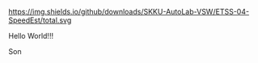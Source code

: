 https://img.shields.io/github/downloads/SKKU-AutoLab-VSW/ETSS-04-SpeedEst/total.svg



Hello World!!!

Son

